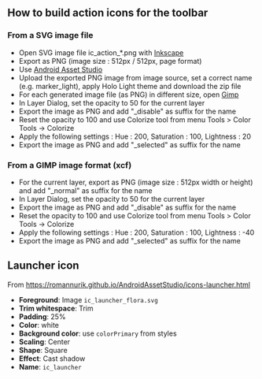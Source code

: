 ## How to build action icons for the toolbar

### From a SVG image file

* Open SVG image file ic_action_*.png with [Inkscape](http://inkscape.org/)
* Export as PNG (image size : 512px / 512px, page format)
* Use [Android Asset Studio](http://android-ui-utils.googlecode.com/hg/asset-studio/dist/icons-actionbar.html#source.space.trim=1&source.space.pad=0&name=example&theme=light)
* Upload the exported PNG image from image source, set a correct name (e.g. marker_light), apply Holo Light theme and download the zip file
* For each generated image file (as PNG) in different size, open [Gimp](http://www.gimp.org/)
* In Layer Dialog, set the opacity to 50 for the current layer
* Export the image as PNG and add "_disable" as suffix for the name
* Reset the opacity to 100 and use Colorize tool from menu Tools > Color Tools -> Colorize
* Apply the following settings : Hue : 200, Saturation : 100, Lightness : 20
* Export the image as PNG and add "_selected" as suffix for the name

### From a GIMP image format (xcf)

* For the current layer, export as PNG (image size : 512px width or height) and add "_normal" as suffix for the name
* In Layer Dialog, set the opacity to 50 for the current layer
* Export the image as PNG and add "_disable" as suffix for the name
* Reset the opacity to 100 and use Colorize tool from menu Tools > Color Tools -> Colorize
* Apply the following settings : Hue : 200, Saturation : 100, Lightness : -40
* Export the image as PNG and add "_selected" as suffix for the name

## Launcher icon

From https://romannurik.github.io/AndroidAssetStudio/icons-launcher.html

* **Foreground**: Image `ic_launcher_flora.svg`
* **Trim whitespace**: Trim
* **Padding**: 25%
* **Color**: white
* **Background color**: use `colorPrimary` from styles
* **Scaling**: Center
* **Shape**: Square
* **Effect**: Cast shadow
* **Name**: `ic_launcher`